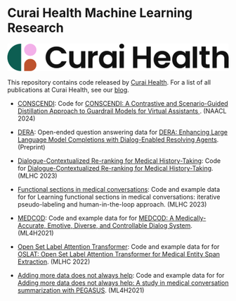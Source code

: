 # Curai Health Machine Learning Research

<p align="center">
  <img width="750" src="./curai-logo.png">
</p>

This repository contains code released by
[Curai Health](https://curaihealth.com/). For a list of all publications at Curai Health, see our [blog](https://medium.com/curai-tech/research-publications-at-curai-ee22a820b807).

* [CONSCENDI](https://github.com/curai/curai-research/tree/main/CONSCENDI): Code for [CONSCENDI: A Contrastive and Scenario-Guided Distillation Approach to Guardrail Models for Virtual Assistants
](https://arxiv.org/abs/2304.14364). (NAACL 2024)

* [DERA](https://github.com/curai/curai-research/tree/main/DERA): Open-ended question answering data for [DERA: Enhancing Large Language Model Completions with Dialog-Enabled Resolving Agents](https://arxiv.org/abs/2303.17071). (Preprint)

* [Dialogue-Contextualized Re-ranking for Medical History-Taking](https://github.com/curai/curai-research/tree/main/dialogue-contexualized-re-ranking): Code for [Dialogue-Contextualized Re-ranking for Medical History-Taking](https://arxiv.org/abs/2304.01974). (MLHC 2023)

* [Functional sections in medical conversations](https://github.com/curai/curai-research/tree/main/functional-sections): Code and example data for for Learning functional sections in medical conversations:
iterative pseudo-labeling and human-in-the-loop approach. (MLHC 2023)

* [MEDCOD](https://github.com/curai/curai-research/tree/main/MEDCOD): Code and example data for for [MEDCOD: A Medically-Accurate, Emotive, Diverse, and Controllable Dialog System](https://arxiv.org/abs/2111.09381). (ML4H2021)

* [Open Set Label Attention Transformer](https://github.com/curai/curai-research/tree/main/OSLAT): Code and example data for for [OSLAT: Open Set Label Attention Transformer for Medical Entity Span Extraction](https://arxiv.org/abs/2207.05817). (MLHC 2022)

* [Adding more data does not always help](https://github.com/curai/curai-research/tree/main/medical-summarization-ML4H-2021): Code and example data for for [Adding more data does not always help: A study in medical conversation summarization with PEGASUS](https://arxiv.org/abs/2111.07564). (ML4H2021)
